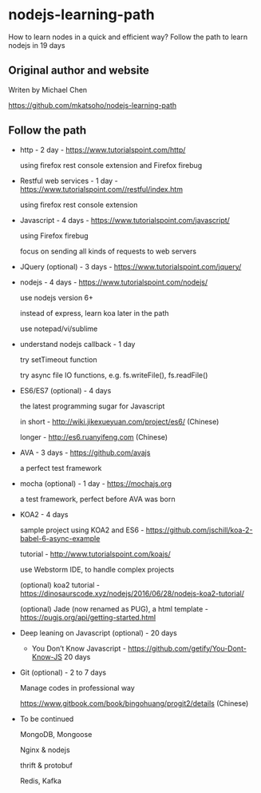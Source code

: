 # nodejs-learning-path

How to learn nodes in a quick and efficient way? Follow the path to learn nodejs in 19 days

## Original author and website

Writen by Michael Chen

https://github.com/mkatsoho/nodejs-learning-path

## Follow the path

- http - 2 day - https://www.tutorialspoint.com/http/   

    using firefox rest console extension and Firefox firebug

- Restful web services - 1 day - https://www.tutorialspoint.com//restful/index.htm 

    using firefox rest console extension

- Javascript - 4 days - https://www.tutorialspoint.com/javascript/  

    using Firefox firebug
    
    focus on sending all kinds of requests to web servers

- JQuery (optional) - 3 days - https://www.tutorialspoint.com/jquery/

- nodejs - 4 days - https://www.tutorialspoint.com/nodejs/ 

    use nodejs version 6+
    
    instead of express, learn koa later in the path
    
    use notepad/vi/sublime

- understand nodejs callback - 1 day 

    try setTimeout function
    
    try async file IO functions, e.g. fs.writeFile(), fs.readFile()

- ES6/ES7 (optional) - 4 days

    the latest programming sugar for Javascript

    in short - http://wiki.jikexueyuan.com/project/es6/  (Chinese)
    
    longer - http://es6.ruanyifeng.com (Chinese)

- AVA - 3 days - https://github.com/avajs

    a perfect test framework

- mocha (optional) - 1 day - https://mochajs.org

    a test framework, perfect before AVA was born 
    
- KOA2 - 4 days

    sample project using KOA2 and ES6 - https://github.com/jschill/koa-2-babel-6-async-example
  
    tutorial - http://www.tutorialspoint.com/koajs/
  
    use Webstorm IDE, to handle complex projects
  
    (optional) koa2 tutorial - https://dinosaurscode.xyz/nodejs/2016/06/28/nodejs-koa2-tutorial/
  
    (optional) Jade (now renamed as PUG), a html template - https://pugjs.org/api/getting-started.html
  
- Deep leaning on Javascript (optional) - 20 days
  
  - You Don’t Know Javascript - https://github.com/getify/You-Dont-Know-JS  20 days
    
- Git (optional) - 2 to 7 days

    Manage codes in professional way
    
    https://www.gitbook.com/book/bingohuang/progit2/details (Chinese)

- To be continued 

    MongoDB, Mongoose
    
    Nginx & nodejs
    
    thrift & protobuf
    
    Redis, Kafka

    
